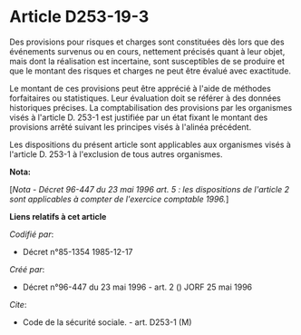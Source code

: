 # Article D253-19-3

Des provisions pour risques et charges sont constituées dès lors que des événements survenus ou en cours, nettement précisés
quant à leur objet, mais dont la réalisation est incertaine, sont susceptibles de se produire et que le montant des risques
et charges ne peut être évalué avec exactitude.

Le montant de ces provisions peut être apprécié à l'aide de méthodes forfaitaires ou statistiques. Leur évaluation doit se
référer à des données historiques précises. La comptabilisation des provisions par les organismes visés à l'article D. 253-1
est justifiée par un état fixant le montant des provisions arrêté suivant les principes visés à l'alinéa précédent.

Les dispositions du présent article sont applicables aux organismes visés à l'article D. 253-1 à l'exclusion de tous autres
organismes.

**Nota:**

[*Nota - Décret 96-447 du 23 mai 1996 art. 5 : les dispositions de l'article 2 sont applicables à compter de l'exercice
comptable 1996.*]

**Liens relatifs à cet article**

_Codifié par_:

  - Décret n°85-1354 1985-12-17

_Créé par_:

  - Décret n°96-447 du 23 mai 1996 - art. 2 () JORF 25 mai 1996

_Cite_:

  - Code de la sécurité sociale. - art. D253-1 (M)
